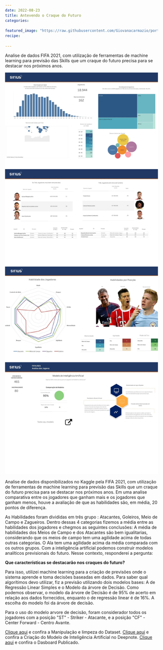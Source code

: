 ```yaml
---
date: 2022-08-23
title: Antevendo o Craque do Futuro
categories:

featured_image: "https://raw.githubusercontent.com/Giovanacarmazio/portifolio/main/images/Antevendo%20o%20Craque%20do%20Futuro%202.jpg"
recipe:
 
---
```



Analise de dados FIFA 2021, com utilização de ferramentas de machine learning para previsão das Skills que um craque do futuro precisa para se destacar nos próximos anos. 


![](https://raw.githubusercontent.com/Giovanacarmazio/portifolio/main/images/Antevendo%20o%20Craque%20do%20Futuro%202.jpg)
![](https://raw.githubusercontent.com/Giovanacarmazio/portifolio/main/images/Antevendo%20o%20Craque%20do%20Futuro%203.jpg)
![](https://raw.githubusercontent.com/Giovanacarmazio/portifolio/main/images/Antevendo%20o%20Craque%20do%20Futuro%204.jpg)
![](https://raw.githubusercontent.com/Giovanacarmazio/portifolio/main/images/Antevendo%20o%20Craque%20do%20Futuro%205.jpg)
 


Analise de dados disponibilizados no Kaggle pela FIFA 2021, com utilização de ferramentas de machine learning para previsão das Skills que um craque do futuro precisa para se destacar nos próximos anos.
Em uma analise comparativa entre os jogadores que ganham mais e os jogadores que ganham menos, houve a avaliação de que as habilidades são, em média, 20 pontos de diferença.

As Habilidades foram divididas em três grupo : Atacantes, Goleiros, Meio de Campo e Zagueiros.
Dentro dessas 4 categorias fizemos a média entre as habilidades dos jogadores e chegmos as seguintes conclusões:
A média de  habilidades dos Meios de Campo e dos Atacantes são bem igualitarias, considerando que os meios de campo tem uma agilidade acima de todas outras categorias.
O Ala tem uma agilidade acima da média comparada com os outros grupos.
Com a inteligência artificial podemos construir modelos analíticos previsionais do futuro. Nesse contexto, responderei a pergunta:

<b>Que características se destacarão nos craques do futuro?</b>

Para isso, utilizei machine learning para a criação de previsões onde o sistema aprende e toma decisões baseadas em dados. Para saber qual algorítimos devo utilizar, fiz a previsão utilizando dois modelos bases: A de Regressão Linear Simples e o Modelo da árvore de Decisão. Como podemos observar, o modelo da árvore de Decisão é de 95% de acerto em relação aos dados fornecidos, enquanto o de regressão linear é de 16%. A escolha do modelo foi da árvore de decisão.

Para o uso do modelo arvore de decisão, foram considerador todos os jogadores com a posição "ST" - Striker - Atacante, e a posição "CF" - Center Forward - Centro Avante.



<a href="https://deepnote.com/workspace/diogenes-kauam-73fa7902-5f8a-4dd9-a861-23c00cab20a5/project/DCC-Manipulando-os-dados-28c31f40-8387-4368-9c42-59513e13b44c/%2Fdf_dcc1.csv">Clique aqui</a> e confira a Manipulação e limpeza do Dataset.
<a href="https://deepnote.com/workspace/diogenes-kauam-73fa7902-5f8a-4dd9-a861-23c00cab20a5/project/DCC-Manipulando-a-inteligencia-ht2Yf4baSwuv6cPpVwh3IA/%252Fnotebook.ipynb/#61a1964c-476e-42cc-a93d-cb72fb840e36">Clique aqui</a> e confira a Criação do Modelo de Inteligência Artificial no Deepnote.
<a href="https://public.tableau.com/app/profile/giovana7132/viz/DCCSirius/1-FIFA2021-Anlise1">Clique aqui</a> e confira o Dasboard Publicado.
